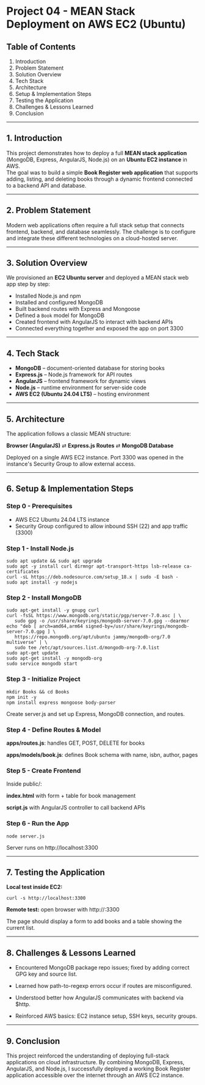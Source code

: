 # Project 04 - MEAN Stack Deployment on AWS EC2 (Ubuntu)

## Table of Contents
1. Introduction  
2. Problem Statement  
3. Solution Overview  
4. Tech Stack  
5. Architecture  
6. Setup & Implementation Steps  
7. Testing the Application  
8. Challenges & Lessons Learned  
9. Conclusion  

---

## 1. Introduction
This project demonstrates how to deploy a full **MEAN stack application** (MongoDB, Express, AngularJS, Node.js) on an **Ubuntu EC2 instance** in AWS.  
The goal was to build a simple **Book Register web application** that supports adding, listing, and deleting books through a dynamic frontend connected to a backend API and database.

---

## 2. Problem Statement
Modern web applications often require a full stack setup that connects frontend, backend, and database seamlessly. The challenge is to configure and integrate these different technologies on a cloud-hosted server.  

---

## 3. Solution Overview
We provisioned an **EC2 Ubuntu server** and deployed a MEAN stack web app step by step:
- Installed Node.js and npm  
- Installed and configured MongoDB  
- Built backend routes with Express and Mongoose  
- Defined a `Book` model for MongoDB  
- Created frontend with AngularJS to interact with backend APIs  
- Connected everything together and exposed the app on port 3300  

---

## 4. Tech Stack
- **MongoDB** – document-oriented database for storing books  
- **Express.js** – Node.js framework for API routes  
- **AngularJS** – frontend framework for dynamic views  
- **Node.js** – runtime environment for server-side code  
- **AWS EC2 (Ubuntu 24.04 LTS)** – hosting environment  

---

## 5. Architecture
The application follows a classic MEAN structure:

**Browser (AngularJS)** ⇄ **Express.js Routes** ⇄ **MongoDB Database**  

Deployed on a single AWS EC2 instance. Port 3300 was opened in the instance's Security Group to allow external access.

---

## 6. Setup & Implementation Steps

### Step 0 - Prerequisites
- AWS EC2 Ubuntu 24.04 LTS instance  
- Security Group configured to allow inbound SSH (22) and app traffic (3300)  

### Step 1 - Install Node.js
```
sudo apt update && sudo apt upgrade
sudo apt -y install curl dirmngr apt-transport-https lsb-release ca-certificates
curl -sL https://deb.nodesource.com/setup_18.x | sudo -E bash -
sudo apt install -y nodejs
```

### Step 2 - Install MongoDB
```
sudo apt-get install -y gnupg curl
curl -fsSL https://www.mongodb.org/static/pgp/server-7.0.asc | \
   sudo gpg -o /usr/share/keyrings/mongodb-server-7.0.gpg --dearmor
echo "deb [ arch=amd64,arm64 signed-by=/usr/share/keyrings/mongodb-server-7.0.gpg ] \
   https://repo.mongodb.org/apt/ubuntu jammy/mongodb-org/7.0 multiverse" | \
   sudo tee /etc/apt/sources.list.d/mongodb-org-7.0.list
sudo apt-get update
sudo apt-get install -y mongodb-org
sudo service mongodb start
```

### Step 3 - Initialize Project
```
mkdir Books && cd Books
npm init -y
npm install express mongoose body-parser
```

Create server.js and set up Express, MongoDB connection, and routes.

### Step 4 - Define Routes & Model

**apps/routes.js**: handles GET, POST, DELETE for books

**apps/models/book.js**: defines Book schema with name, isbn, author, pages

### Step 5 - Create Frontend

Inside public/:

**index.html** with form + table for book management

**script.js** with AngularJS controller to call backend APIs

### Step 6 - Run the App
```
node server.js
```

Server runs on http://localhost:3300

---

## 7. Testing the Application

**Local test inside EC2:**

```
curl -s http://localhost:3300
```

**Remote test:** open browser with http://<EC2-Public-IP>:3300

The page should display a form to add books and a table showing the current list.

---

## 8. Challenges & Lessons Learned

- Encountered MongoDB package repo issues; fixed by adding correct GPG key and source list.

- Learned how path-to-regexp errors occur if routes are misconfigured.

- Understood better how AngularJS communicates with backend via $http.

- Reinforced AWS basics: EC2 instance setup, SSH keys, security groups.

---

## 9. Conclusion

This project reinforced the understanding of deploying full-stack applications on cloud infrastructure. By combining MongoDB, Express, AngularJS, and Node.js, I successfully deployed a working Book Register application accessible over the internet through an AWS EC2 instance.
